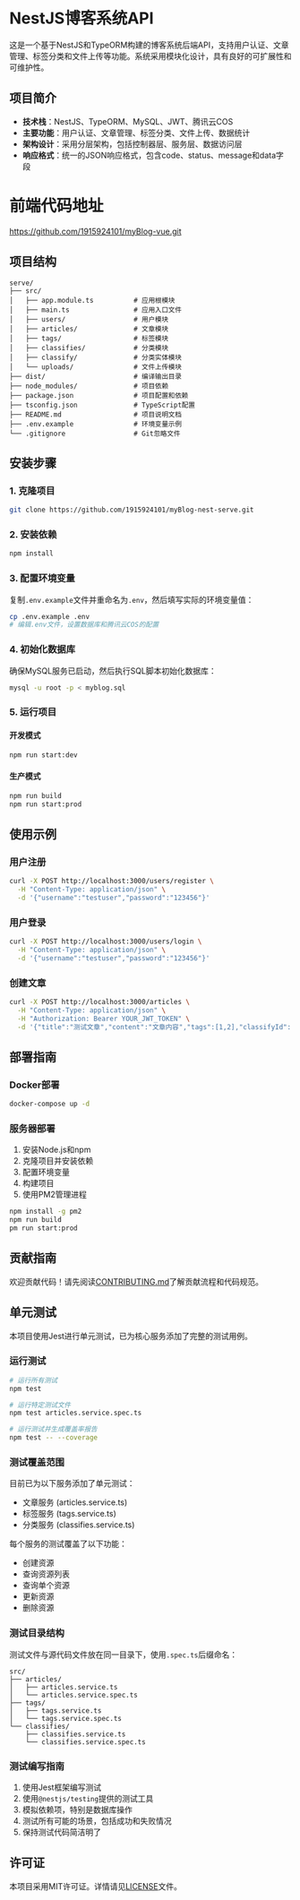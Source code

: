 # NestJS博客系统API

这是一个基于NestJS和TypeORM构建的博客系统后端API，支持用户认证、文章管理、标签分类和文件上传等功能。系统采用模块化设计，具有良好的可扩展性和可维护性。

## 项目简介

- **技术栈**：NestJS、TypeORM、MySQL、JWT、腾讯云COS
- **主要功能**：用户认证、文章管理、标签分类、文件上传、数据统计
- **架构设计**：采用分层架构，包括控制器层、服务层、数据访问层
- **响应格式**：统一的JSON响应格式，包含code、status、message和data字段

# 前端代码地址
https://github.com/1915924101/myBlog-vue.git

## 项目结构

```
serve/
├── src/
│   ├── app.module.ts          # 应用根模块
│   ├── main.ts                # 应用入口文件
│   ├── users/                 # 用户模块
│   ├── articles/              # 文章模块
│   ├── tags/                  # 标签模块
│   ├── classifies/            # 分类模块
│   ├── classify/              # 分类实体模块
│   └── uploads/               # 文件上传模块
├── dist/                      # 编译输出目录
├── node_modules/              # 项目依赖
├── package.json               # 项目配置和依赖
├── tsconfig.json              # TypeScript配置
├── README.md                  # 项目说明文档
├── .env.example               # 环境变量示例
└── .gitignore                 # Git忽略文件
```

## 安装步骤

### 1. 克隆项目

```bash
git clone https://github.com/1915924101/myBlog-nest-serve.git
```

### 2. 安装依赖

```bash
npm install
```

### 3. 配置环境变量

复制`.env.example`文件并重命名为`.env`，然后填写实际的环境变量值：

```bash
cp .env.example .env
# 编辑.env文件，设置数据库和腾讯云COS的配置
```

### 4. 初始化数据库

确保MySQL服务已启动，然后执行SQL脚本初始化数据库：

```bash
mysql -u root -p < myblog.sql
```

### 5. 运行项目

#### 开发模式

```bash
npm run start:dev
```

#### 生产模式

```bash
npm run build
npm run start:prod
```

## 使用示例

### 用户注册

```bash
curl -X POST http://localhost:3000/users/register \
  -H "Content-Type: application/json" \
  -d '{"username":"testuser","password":"123456"}'
```

### 用户登录

```bash
curl -X POST http://localhost:3000/users/login \
  -H "Content-Type: application/json" \
  -d '{"username":"testuser","password":"123456"}'
```

### 创建文章

```bash
curl -X POST http://localhost:3000/articles \
  -H "Content-Type: application/json" \
  -H "Authorization: Bearer YOUR_JWT_TOKEN" \
  -d '{"title":"测试文章","content":"文章内容","tags":[1,2],"classifyId":1}'
```

## 部署指南

### Docker部署

```bash
docker-compose up -d
```

### 服务器部署

1. 安装Node.js和npm
2. 克隆项目并安装依赖
3. 配置环境变量
4. 构建项目
5. 使用PM2管理进程

```bash
npm install -g pm2
npm run build
pm run start:prod
```

## 贡献指南

欢迎贡献代码！请先阅读[CONTRIBUTING.md](CONTRIBUTING.md)了解贡献流程和代码规范。

## 单元测试

本项目使用Jest进行单元测试，已为核心服务添加了完整的测试用例。

### 运行测试

```bash
# 运行所有测试
npm test

# 运行特定测试文件
npm test articles.service.spec.ts

# 运行测试并生成覆盖率报告
npm test -- --coverage
```

### 测试覆盖范围

目前已为以下服务添加了单元测试：
- 文章服务 (articles.service.ts)
- 标签服务 (tags.service.ts)
- 分类服务 (classifies.service.ts)

每个服务的测试覆盖了以下功能：
- 创建资源
- 查询资源列表
- 查询单个资源
- 更新资源
- 删除资源

### 测试目录结构

测试文件与源代码文件放在同一目录下，使用`.spec.ts`后缀命名：

```
src/
├── articles/
│   ├── articles.service.ts
│   └── articles.service.spec.ts
├── tags/
│   ├── tags.service.ts
│   └── tags.service.spec.ts
└── classifies/
    ├── classifies.service.ts
    └── classifies.service.spec.ts
```

### 测试编写指南

1. 使用Jest框架编写测试
2. 使用`@nestjs/testing`提供的测试工具
3. 模拟依赖项，特别是数据库操作
4. 测试所有可能的场景，包括成功和失败情况
5. 保持测试代码简洁明了

## 许可证

本项目采用MIT许可证。详情请见[LICENSE](LICENSE)文件。
